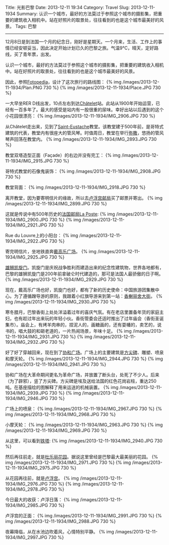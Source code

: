 Title: 光影巴黎
Date: 2013-12-11 19:34
Category: Travel
Slug: 2013-12-11-1934
Summary: 认识一个城市，最好的方法莫过于参照这个城市的摄影集，把重要的建筑收入相机中。站在好照片的取景处，往往看到的也是这个城市最美好的风景。
Tags: 巴黎
<hr>

12月8日是到法国一个月的纪念日，刚好是星期天。一个月来，生活、工作上的事情已经安顿妥当，因此决定开始计划已久的巴黎之旅。气温9°C，晴天，定好路线，买了青年票，出发。

认识一个城市，最好的方法莫过于参照这个城市的摄影集，把重要的建筑收入相机中。站在好照片的取景处，往往看到的也是这个城市最美好的风景。

因此，参照[Fotopedia][1]，设计了这次旅行的路线图：
{% img /images/2013-12-11-1934/Plan.PNG 730 %}
{% img /images/2013-12-11-1934/Place.JPG 730 %}

一大早坐RER D线出发，10点左右到达[Châtelet][2]站。此站从1900年开始运营，已经有一百多年了。最大的感受是站内有一股很重的尿味。幸好出站以后遇到的这个小花园很漂亮：
{% img /images/2013-12-11-1934/IMG_2906.JPG 730 %}

从Châtelet走出来，见到了[Saint-Eustache][3]教堂。该教堂建于500年前，是哥特式建筑的代表，教堂内有很座大的管风琴。时值周日，教堂在举行[弥撒][4]，悠扬的管风琴声回荡在教堂内。
{% img /images/2013-12-11-1934/IMG_2893.JPG 730 %}

教堂双塔造型正面（Façade）的右边并没有完工：
{% img /images/2013-12-11-1934/IMG_2915.JPG 730 %}

哥特式教堂的石像鬼装饰：
{% img /images/2013-12-11-1934/IMG_2908.JPG 730 %}

教堂背面：
{% img /images/2013-12-11-1934/IMG_2918.JPG 730 %}

离开教堂，因为要寄明信片的缘故，所以去[卢浮宫邮局][5]买了邮票并寄出。
{% img /images/2013-12-11-1934/IMG_2899.JPG 730 %}

这就是传说中有500年历史的[法国邮局La Poste][6]: 
{% img /images/2013-12-11-1934/IMG_2900.JPG 730 %}
{% img /images/2013-12-11-1934/IMG_2921.JPG 730 %}

Rue du Louvre上的小阳台：
{% img /images/2013-12-11-1934/IMG_2922.JPG 730 %}

寄完明信片，坐地铁直奔[戴高乐广场][7]。
{% img /images/2013-12-11-1934/IMG_2925.JPG 730 %}

[雄狮凯旋门][8]。凯旋门是庆祝战争胜利而建造出来的纪念性建筑物，世界各地都有，巴黎的雄狮凯旋门是200年前拿破仑时代建造的，那可是法国人最骄傲的日子啊。
{% img /images/2013-12-11-1934/IMG_2929.JPG 730 %}

现在，戴高乐广场也好，凯旋门也好，都有了新的历史使命：中国旅游团集散中心。为了遵循蹭导游的原则，我跟着小红旗导游来到第一站：[香榭丽舍大街][9]。
{% img /images/2013-12-11-1934/IMG_2930.JPG 730 %}

寒冬腊月，巴黎香街上处处洋溢着过年的喜庆气氛。有在老店里置备年货的家庭主妇，也有趁过年出来玩的年轻小伙。香街管委会还适时推出了过年庙会（香街圣诞集市）。庙会上，有烤羊肉串的，捏泥人的，画糖画的，还有耍幡的，卖艺的，说书的，唱大鼓的和砸老道的，一片热闹场景，年味十足。
{% img /images/2013-12-11-1934/IMG_2931.JPG 730 %}
{% img /images/2013-12-11-1934/IMG_2932.JPG 730 %}

好了好了穿越回来，现在到了[协和广场][10]。广场上的主要建筑是[方尖碑][11]、雕塑、喷泉和摩天轮。
{% img /images/2013-12-11-1934/IMG_2944.JPG 730 %}
{% img /images/2013-12-11-1934/IMG_2941.JPG 730 %}

协和广场在大革命期间更名为革命广场，并放置了断头台，处死了不少人。后来（为了辟邪），竖了方尖碑。方尖碑是埃及送给法国的红色花岗岩柱，重达250吨。在基座描绘的图解释了用来运送的机械装置。
{% img /images/2013-12-11-1934/IMG_2939.JPG 730 %}
{% img /images/2013-12-11-1934/IMG_2946.JPG 730 %}

广场上的喷泉：
{% img /images/2013-12-11-1934/IMG_2967.JPG 730 %}
{% img /images/2013-12-11-1934/IMG_2968.JPG 730 %}

小摩天轮：
{% img /images/2013-12-11-1934/IMG_2963.JPG 730 %}
{% img /images/2013-12-11-1934/IMG_2969.JPG 730 %}

从这里，可以看到[铁塔][11]:
{% img /images/2013-12-11-1934/IMG_2940.JPG 730 %}

然后再往前走，就是[杜乐丽花园][12]。据说这里曾经是巴黎最大最美丽的花园。
{% img /images/2013-12-11-1934/IMG_2971.JPG 730 %}
{% img /images/2013-12-11-1934/IMG_2975.JPG 730 %}

从花园再往前，就是[卢浮宫][13]。
{% img /images/2013-12-11-1934/IMG_2976.JPG 730 %}
{% img /images/2013-12-11-1934/IMG_2978.JPG 730 %}

今日最大的收获：卢浮日落：
{% img /images/2013-12-11-1934/IMG_2985.JPG 730 %}

卢浮宫的正面：
{% img /images/2013-12-11-1934/IMG_2991.JPG 730 %}
{% img /images/2013-12-11-1934/IMG_2988.JPG 730 %}

夜幕降临，从在水池边吹着风，心情特别平静。
{% img /images/2013-12-11-1934/IMG_2997.JPG 730 %}


[1]: https://itunes.apple.com/us/app/fotopedia-paris/id427149531
[2]: http://zh.wikipedia.org/wiki/%E5%A4%8F%E7%89%B9%E9%9B%B7-%E5%A4%A7%E5%A0%82%E7%AB%99
[3]: http://en.wikipedia.org/wiki/Saint-Eustache,_Paris
[4]: http://zh.wikipedia.org/wiki/%E5%BC%A5%E6%92%92
[5]: http://place.qyer.com/poi/59605/
[6]: http://zh.wikipedia.org/wiki/%E6%B3%95%E5%9C%8B%E9%83%B5%E6%94%BF
[7]: http://zh.wikipedia.org/wiki/%E5%B7%B4%E9%BB%8E%E5%87%AF%E6%97%8B%E9%97%A8
[8]: http://zh.wikipedia.org/wiki/%E5%B7%B4%E9%BB%8E%E5%87%AF%E6%97%8B%E9%97%A8
[9]: http://zh.wikipedia.org/wiki/%E9%A6%99%E6%A6%AD%E4%B8%BD%E8%88%8D%E5%A4%A7%E8%A1%97
[10]: http://zh.wikipedia.org/wiki/%E5%8D%94%E5%92%8C%E5%BB%A3%E5%A0%B4
[11]: http://zh.wikipedia.org/zh/%E8%89%BE%E8%8F%B2%E7%88%BE%E9%90%B5%E5%A1%94
[12]: http://zh.wikipedia.org/wiki/%E6%9D%9C%E6%A8%82%E9%BA%97%E8%8A%B1%E5%9C%92
[13]: http://zh.wikipedia.org/zh/%E5%8D%A2%E6%B5%AE%E5%AE%AB

